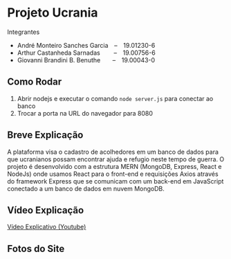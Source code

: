 # Projeto Ucrania
Integrantes
- André Monteiro Sanches Garcia&emsp;–&emsp;19.01230-6
- Arthur Castanheda Sarnadas&emsp;&nbsp;&emsp;–&emsp;19.00756-6
- Giovanni Brandini B. Benuthe&emsp;&emsp;–&emsp;19.00043-0

## Como Rodar
1. Abrir nodejs e executar o comando `node server.js` para conectar ao banco
2. Trocar a porta na URL do navegador para 8080

## Breve Explicação
A plataforma visa o cadastro de acolhedores em um banco de dados para que ucranianos possam encontrar ajuda e refugio neste tempo de guerra.
O projeto é desenvolvido com a estrutura MERN (MongoDB, Express, React e NodeJs) onde usamos React para o front-end e requisições Axios através do framework Express que se comunicam com um back-end em JavaScript conectado a um banco de dados em nuvem MongoDB.

## Vídeo Explicação
[Vídeo Explicativo (Youtube)]()
## Fotos do Site
